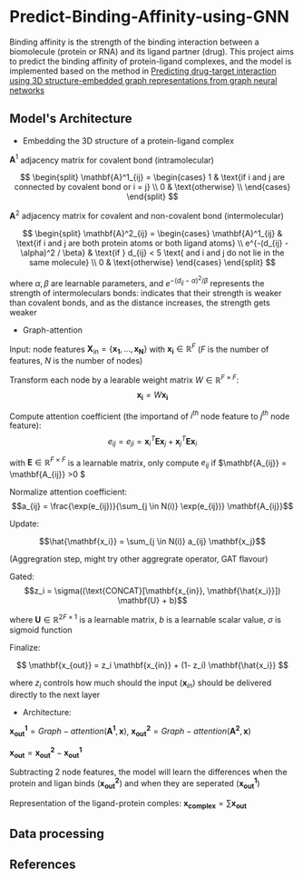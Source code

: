 # Predict-Binding-Affinity-using-GNN

Binding affinity is the strength of the binding interaction between a biomolecule (protein or RNA) and its ligand partner (drug). This project aims to predict the binding affinity of protein-ligand complexes, and the model is implemented based on the method in [Predicting drug-target interaction using 3D structure-embedded graph representations from graph neural networks](https://arxiv.org/abs/1904.08144)

## Model's Architecture

* Embedding the 3D structure of a protein-ligand complex

$\mathbf{A}^1$ adjacency matrix for covalent bond (intramolecular)

$$
\begin{split}
    \mathbf{A}^1_{ij} = 
        \begin{cases}
            1 & \text{if i and j are connected by covalent bond or i = j} \\
            0 & \text{otherwise} \\ 
        \end{cases}
\end{split}
$$

$\mathbf{A}^2$ adjacency matrix for covalent and non-covalent bond (intermolecular)

$$
\begin{split}
    \mathbf{A}^2_{ij} = 
        \begin{cases}
            \mathbf{A}^1_{ij} & \text{if i and j are both protein atoms or both ligand atoms} \\
            e^{-(d_{ij} - \alpha)^2 / \beta} & \text{if } d_{ij} < 5 \text{ and i and j do not lie in the same molecule} \\   
            0 & \text{otherwise}
        \end{cases}
\end{split}
$$

where $\alpha, \beta$ are learnable parameters, and $e^{-(d_{ij} - \alpha)^2 / \beta}$ represents the strength of intermoleculars bonds: indicates that their strength is weaker than covalent bonds, and as the distance increases, the strength gets weaker

* Graph-attention 

Input: node features $\mathbf{X_{\text{in}}} = \{\mathbf{x_1}, \dots, \mathbf{x_N}\}$ with $\mathbf{x_i} \in \mathbb{R}^F$ ($F$ is the number of features, $N$ is the number of nodes)

Transform each node by a learable weight matrix $W \in \mathbb{R}^{F \times F}$: 
$$\mathbf{x_i} = W\mathbf{x_i}$$

Compute attention coefficient (the importand of $i^{th}$ node feature to $j^{th}$ node feature): 
$$e_{ij} = e_{ji} = \mathbf{x}^{T}_i \mathbf{E} \mathbf{x}_j + \mathbf{x}^{T}_j \mathbf{E} \mathbf{x}_i$$

with $\mathbf{E} \in \mathbb{R}^{F \times F}$ is a learnable matrix, only compute $e_{ij}$ if $\mathbf{A_{ij}} = \mathbf{A_{ij}} >0 $

Normalize attention coefficient: 
$$a_{ij} = \frac{\exp(e_{ij})}{\sum_{j \in N(i)} \exp(e_{ij})} \mathbf{A_{ij}}$$

Update: 

$$\hat{\mathbf{x_i}} = \sum_{j \in N(i)} a_{ij} \mathbf{x_j}$$ 

(Aggregration step, might try other aggregrate operator, GAT flavour)

Gated: 
$$z_i = \sigma((\text{CONCAT}[\mathbf{x_{in}}, \mathbf{\hat{x_i}}]) \mathbf{U} + b)$$

where $\mathbf{U} \in \mathbb{R}^{2F \times 1}$ is a learnable matrix, $b$ is a learnable scalar value, $\sigma$ is sigmoid function

Finalize: 

$$ \mathbf{x_{out}} = z_i \mathbf{x_{in}} + (1- z_i) \mathbf{\hat{x_i}} $$

where $z_i$ controls how much should the input ($\mathbf{x}_{in}$) should be delivered directly to the next layer

* Architecture:

$\mathbf{x_{out}^1} = Graph-attention(\mathbf{A^1}, \mathbf{x})$, $\mathbf{x_{out}^2} = Graph-attention(\mathbf{A^2}, \mathbf{x})$

$\mathbf{x_{out}} = \mathbf{x_{out}^2} - \mathbf{x_{out}^1}$

Subtracting 2 node features, the model will learn the differences when the protein and ligan binds ($\mathbf{x_{out}^2}$) and when they are seperated ($\mathbf{x_{out}^1}$)

Representation of the ligand-protein comples:
$\mathbf{x_{complex}} = \sum \mathbf{x_{out}}$ 
## Data processing

## References


